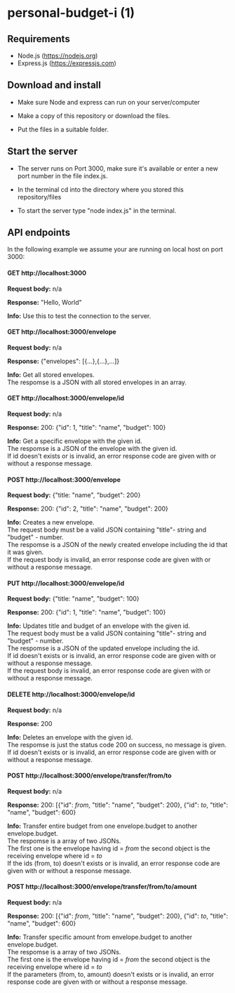# personal-budget-i (1)

## Requirements
 - Node.js  (https://nodejs.org)
 - Express.js  (https://expressjs.com)


## Download and install
 - Make sure Node and express can run on your server/computer

 - Make a copy of this repository or download the files.

 - Put the files in a suitable folder.


## Start the server
 - The server runs on Port 3000, make sure it's available or enter a new port number in the file index.js.

 - In the terminal cd into the directory where you stored this repository/files

 - To start the server type "node index.js" in the terminal.


## API endpoints
In the following example we assume your are running on local host on port 3000:

#### GET http://localhost:3000  
**Request body:** n/a

**Response:** "Hello, World"

**Info:** Use this to test the connection to the server.

  
#### GET http://localhost:3000/envelope  
**Request body:** n/a

**Response:** {"envelopes": [{...},{...},...]}

**Info:** Get all stored envelopes.  
The respomse is a JSON with all stored envelopes in an array.

  
#### GET http://localhost:3000/envelope/id  
**Request body:** n/a

**Response:** 200: {"id": 1, "title": "name", "budget": 100}

**Info:** Get a specific envelope with the given id.  
The respomse is a JSON of the envelope with the given id.   
If id doesn't exists or is invalid, an error response code are given with or without a response message.  


#### POST http://localhost:3000/envelope  
**Request body:** {"title: "name", "budget": 200}

**Response:** 200: {"id": 2, "title": "name", "budget": 200}

**Info:** Creates a new envelope.  
The request body must be a valid JSON containing "title"- string and "budget" - number.  
The respomse is a JSON of the newly created envelope including the id that it was given.  
If the request body is invalid, an error response code are given with or without a response message.  

#### PUT http://localhost:3000/envelope/id  
**Request body:** {"title: "name", "budget": 100}

**Response:** 200: {"id": 1, "title": "name", "budget": 100}

**Info:** Updates title and budget of an envelope with the given id.  
The request body must be a valid JSON containing "title"- string and "budget" - number.  
The respomse is a JSON of the updated envelope including the id.  
If id doesn't exists or is invalid, an error response code are given with or without a response message.  
If the request body is invalid, an error response code are given with or without a response message.  

#### DELETE http://localhost:3000/envelope/id  
**Request body:** n/a

**Response:** 200

**Info:** Deletes an envelope with the given id.  
The respomse is just the status code 200 on success, no message is given.  
If id doesn't exists or is invalid, an error response code are given with or without a response message.  

#### POST http://localhost:3000/envelope/transfer/from/to  
**Request body:** n/a

**Response:** 200: [{"id": _from_, "title": "name", "budget": 200}, {"id": _to_, "title": "name", "budget": 600} 

**Info:** Transfer entire budget from  one envelope.budget to another envelope.budget.  
The respomse is a array of two JSONs.   
The first one is the envelope having id = _from_ the second object is the receiving envelope where id = _to_  
If the ids (from, to) doesn't exists or is invalid, an error response code are given with or without a response message.  

#### POST http://localhost:3000/envelope/transfer/from/to/amount  
**Request body:** n/a

**Response:** 200: [{"id": _from_, "title": "name", "budget": 200}, {"id": _to_, "title": "name", "budget": 600} 

**Info:** Transfer specific amount from envelope.budget to another envelope.budget.  
The respomse is a array of two JSONs.  
The first one is the envelope having id = _from_ the second object is the receiving envelope where id = _to_  
If the parameters (from, to, amount) doesn't exists or is invalid, an error response code are given with or without a response message.  




